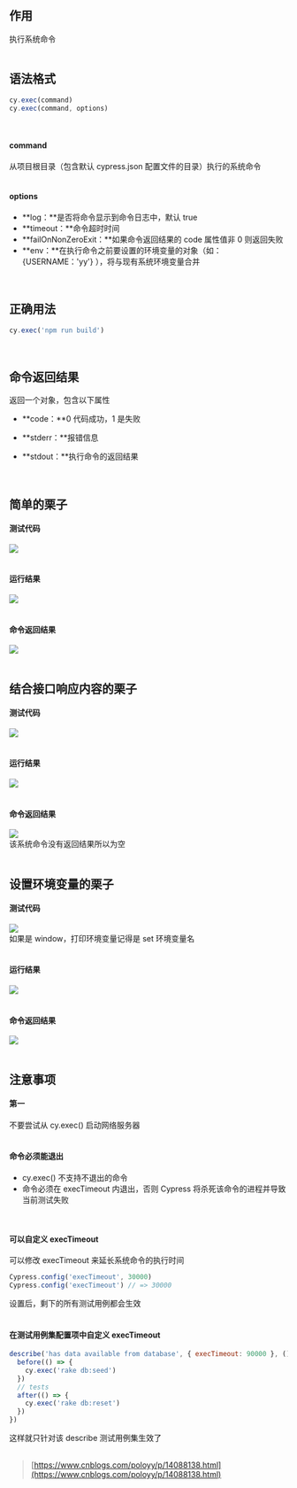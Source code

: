 
## 作用
执行系统命令  
 

## 语法格式

```javascript
cy.exec(command)
cy.exec(command, options)
```
 

#### command
从项目根目录（包含默认 cypress.json 配置文件的目录）执行的系统命令  
 

#### options

- **log：**是否将命令显示到命令日志中，默认 true
- **timeout：**命令超时时间
- **failOnNonZeroExit：**如果命令返回结果的 code 属性值非 0 则返回失败
- **env：**在执行命令之前要设置的环境变量的对象（如： {USERNAME：'yy'} ），将与现有系统环境变量合并

 

## 正确用法

```javascript
cy.exec('npm run build')
```
 

## 命令返回结果
返回一个对象，包含以下属性

- **code：**0 代码成功，1 是失败  

- **stderr：**报错信息  

- **stdout：**执行命令的返回结果  


 

## 简单的栗子

#### 测试代码
![](https://img2020.cnblogs.com/blog/1896874/202012/1896874-20201205105237160-900705386.png)  
 

#### 运行结果
![](https://img2020.cnblogs.com/blog/1896874/202012/1896874-20201205105250203-493619050.png)  
 

#### 命令返回结果
![](https://img2020.cnblogs.com/blog/1896874/202012/1896874-20201205105253591-985354674.png)  
 

## 结合接口响应内容的栗子

#### 测试代码
![](https://img2020.cnblogs.com/blog/1896874/202012/1896874-20201205105552808-2041535635.png)  
 

#### 运行结果
![](https://img2020.cnblogs.com/blog/1896874/202012/1896874-20201205105600823-193789608.png)  
 

#### 命令返回结果
![](https://img2020.cnblogs.com/blog/1896874/202012/1896874-20201205105616992-1698658200.png)  
该系统命令没有返回结果所以为空  
 

## 设置环境变量的栗子

#### 测试代码
![](https://img2020.cnblogs.com/blog/1896874/202012/1896874-20201205105635365-541610586.png)  
如果是 window，打印环境变量记得是 set 环境变量名  
 

#### 运行结果
![](https://img2020.cnblogs.com/blog/1896874/202012/1896874-20201205105641477-437257394.png)  
 

#### 命令返回结果
![](https://img2020.cnblogs.com/blog/1896874/202012/1896874-20201205105647421-1915203894.png)  
 

## 注意事项

#### 第一
不要尝试从 cy.exec() 启动网络服务器  
 

#### 命令必须能退出

- cy.exec() 不支持不退出的命令
- 命令必须在 execTimeout 内退出，否则 Cypress 将杀死该命令的进程并导致当前测试失败

 

#### 可以自定义 execTimeout 
可以修改 execTimeout 来延长系统命令的执行时间

```javascript
Cypress.config('execTimeout', 30000)
Cypress.config('execTimeout') // => 30000
```
设置后，剩下的所有测试用例都会生效  
 

#### 在测试用例集配置项中自定义 execTimeout

```javascript
describe('has data available from database', { execTimeout: 90000 }, () => {
  before(() => {
    cy.exec('rake db:seed')
  })
  // tests
  after(() => {
    cy.exec('rake db:reset')
  })
})
```
这样就只针对该 describe 测试用例集生效了  
 

> [https://www.cnblogs.com/poloyy/p/14088138.html](https://www.cnblogs.com/poloyy/p/14088138.html)

